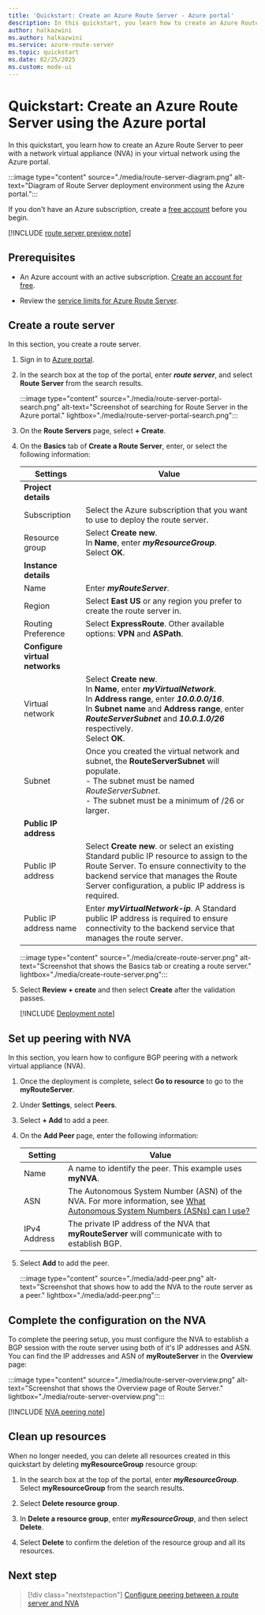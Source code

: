 ```yaml
---
title: 'Quickstart: Create an Azure Route Server - Azure portal'
description: In this quickstart, you learn how to create an Azure Route Server using the Azure portal.
author: halkazwini
ms.author: halkazwini
ms.service: azure-route-server
ms.topic: quickstart
ms.date: 02/25/2025
ms.custom: mode-ui
---
```


# Quickstart: Create an Azure Route Server using the Azure portal

In this quickstart, you learn how to create an Azure Route Server to peer with a network virtual appliance (NVA) in your virtual network using the Azure portal.

:::image type="content" source="./media/route-server-diagram.png" alt-text="Diagram of Route Server deployment environment using the Azure portal.":::

If you don't have an Azure subscription, create a [free account](https://azure.microsoft.com/free/?WT.mc_id=A261C142F) before you begin.

[!INCLUDE [route server preview note](../../includes/route-server-note-preview-date.md)]

## Prerequisites

- An Azure account with an active subscription. [Create an account for free](https://azure.microsoft.com/free/?WT.mc_id=A261C142F).

- Review the [service limits for Azure Route Server](route-server-faq.md#limitations).

## Create a route server

In this section, you create a route server.

1. Sign in to [Azure portal](https://portal.azure.com).

1. In the search box at the top of the portal, enter ***route server***, and select **Route Server** from the search results. 

    :::image type="content" source="./media/route-server-portal-search.png" alt-text="Screenshot of searching for Route Server in the Azure portal." lightbox="./media/route-server-portal-search.png":::

1. On the **Route Servers** page, select **+ Create**. 

1. On the **Basics** tab of **Create a Route Server**, enter, or select the following information:

    | Settings | Value |
    |----------|-------|
    | **Project details** |  |
    | Subscription | Select the Azure subscription that you want to use to deploy the route server. |
    | Resource group | Select **Create new**. <br>In **Name**, enter ***myResourceGroup***. <br>Select **OK**. |
    | **Instance details** |  |
    | Name | Enter ***myRouteServer***. |
    | Region | Select **East US** or any region you prefer to create the route server in. |
    | Routing Preference | Select **ExpressRoute**. Other available options: **VPN** and **ASPath**. |
    | **Configure virtual networks** |  |
    | Virtual network | Select **Create new**. <br>In **Name**, enter ***myVirtualNetwork***. <br>In **Address range**, enter ***10.0.0.0/16***. <br>In **Subnet name** and **Address range**, enter ***RouteServerSubnet*** and ***10.0.1.0/26*** respectively. <br>Select **OK**. |
    | Subnet | Once you created the virtual network and subnet, the **RouteServerSubnet** will populate. <br>- The subnet must be named *RouteServerSubnet*.<br>- The subnet must be a minimum of /26 or larger. |
    | **Public IP address** |  |
    | Public IP address | Select **Create new**. or select an existing Standard public IP resource to assign to the Route Server. To ensure connectivity to the backend service that manages the Route Server configuration, a public IP address is required. |
    | Public IP address name | Enter ***myVirtualNetwork-ip***. A Standard public IP address is required to ensure connectivity to the backend service that manages the route server. |

    :::image type="content" source="./media/create-route-server.png" alt-text="Screenshot that shows the Basics tab or creating a route server." lightbox="./media/create-route-server.png":::     

1. Select **Review + create** and then select **Create** after the validation passes.

    [!INCLUDE [Deployment note](../../includes/route-server-note-creation-time.md)]

## Set up peering with NVA

In this section, you learn how to configure BGP peering with a network virtual appliance (NVA).

1. Once the deployment is complete, select **Go to resource** to go to the **myRouteServer**.

1. Under **Settings**, select **Peers**. 

1. Select **+ Add** to add a peer.

1. On the **Add Peer** page, enter the following information:

    | Setting | Value |
    | ------- | ----- |
    | Name | A name to identify the peer. This example uses **myNVA**. |
    | ASN | The Autonomous System Number (ASN) of the NVA. For more information, see [What Autonomous System Numbers (ASNs) can I use?](route-server-faq.md#what-autonomous-system-numbers-asns-can-i-use) |
    | IPv4 Address | The private IP address of the NVA that **myRouteServer** will communicate with to establish BGP. |

1. Select **Add** to add the peer.

    :::image type="content" source="./media/add-peer.png" alt-text="Screenshot that shows how to add the NVA to the route server as a peer." lightbox="./media/add-peer.png":::

## Complete the configuration on the NVA

To complete the peering setup, you must configure the NVA to establish a BGP session with the route server using both of it's IP addresses and ASN. You can find the IP addresses and ASN of **myRouteServer** in the **Overview** page:

:::image type="content" source="./media/route-server-overview.png" alt-text="Screenshot that shows the Overview page of Route Server." lightbox="./media/route-server-overview.png":::

[!INCLUDE [NVA peering note](../../includes/route-server-note-nva-peering.md)]

## Clean up resources

When no longer needed, you can delete all resources created in this quickstart by deleting **myResourceGroup** resource group:

1. In the search box at the top of the portal, enter ***myResourceGroup***. Select **myResourceGroup** from the search results.

1. Select **Delete resource group**.

1. In **Delete a resource group**, enter ***myResourceGroup***, and then select **Delete**.

1. Select **Delete** to confirm the deletion of the resource group and all its resources.

## Next step

> [!div class="nextstepaction"]
> [Configure peering between a route server and NVA](peer-route-server-with-virtual-appliance.md)
